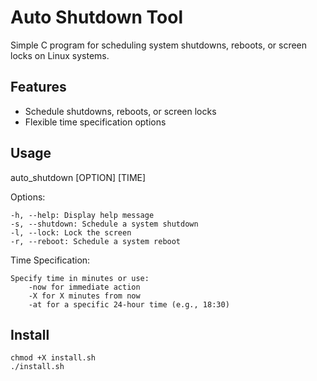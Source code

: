 # Auto Shutdown Tool

Simple C program for scheduling system shutdowns, reboots, or screen locks on Linux systems.

## Features

- Schedule shutdowns, reboots, or screen locks
- Flexible time specification options

## Usage

auto_shutdown [OPTION] [TIME]


Options:

    -h, --help: Display help message
    -s, --shutdown: Schedule a system shutdown
    -l, --lock: Lock the screen
    -r, --reboot: Schedule a system reboot

Time Specification:

    Specify time in minutes or use:
        -now for immediate action
        -X for X minutes from now
        -at for a specific 24-hour time (e.g., 18:30)
## Install
    chmod +X install.sh
    ./install.sh
       
